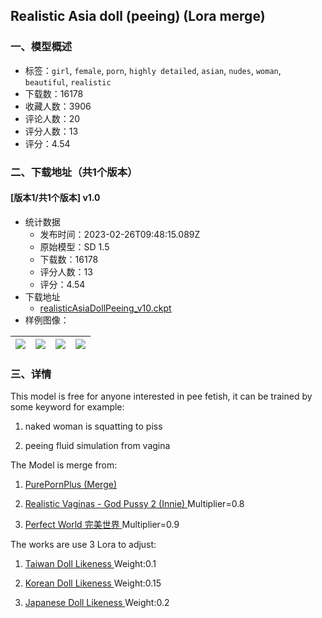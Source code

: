 ## Realistic Asia doll (peeing) (Lora merge) 
### 一、模型概述

- 标签：`girl`, `female`, `porn`, `highly detailed`, `asian`, `nudes`, `woman`, `beautiful`, `realistic`
- 下载数：16178
- 收藏人数：3906
- 评论人数：20
- 评分人数：13
- 评分：4.54

### 二、下载地址（共1个版本）

#### [版本1/共1个版本] v1.0

- 统计数据
  - 发布时间：2023-02-26T09:48:15.089Z
  - 原始模型：SD 1.5
  - 下载数：16178
  - 评分人数：13
  - 评分：4.54
- 下载地址
  - [realisticAsiaDollPeeing_v10.ckpt](https://civitai.com/api/download/models/15618)
- 样例图像：

| <img src="https://image.civitai.com/xG1nkqKTMzGDvpLrqFT7WA/fdb76ea8-1a10-4166-d66e-383ac116b300/width=450/155985.jpeg" /> | <img src="https://image.civitai.com/xG1nkqKTMzGDvpLrqFT7WA/e2c169c4-c0fe-4f85-515a-80354a4dac00/width=450/155993.jpeg" /> | <img src="https://image.civitai.com/xG1nkqKTMzGDvpLrqFT7WA/b79e18f2-a2af-4790-a4a1-5585e72abc00/width=450/155992.jpeg" /> | <img src="https://image.civitai.com/xG1nkqKTMzGDvpLrqFT7WA/6121e464-5fe4-422a-61d0-2f46d8254a00/width=450/155991.jpeg" /> |
| ---- | ---- | ---- | ---- |


### 三、详情
<p>This model is free for anyone interested in pee fetish,  it can be trained by some keyword for example:</p><ol><li><p>naked woman is squatting to piss</p></li><li><p>peeing fluid simulation from vagina</p></li></ol><p>The Model is merge from:</p><ol><li><p><a rel="ugc" href="https://civitai.com/models/1235/purepornplus-merge">PurePornPlus (Merge) </a></p></li><li><p><a rel="ugc" href="https://civitai.com/models/10332/realistic-vaginas-god-pussy-2-innie">Realistic Vaginas - God Pussy 2 (Innie) </a>Multiplier=0.8</p></li><li><p><a rel="ugc" href="https://civitai.com/models/8281/perfect-world">Perfect World 完美世界 </a>Multiplier=0.9</p></li></ol><p>The works are use 3 Lora to adjust:</p><ol><li><p><a rel="ugc" href="https://civitai.com/models/7716/taiwan-doll-likeness">Taiwan Doll Likeness  </a>Weight:0.1</p></li><li><p><a rel="ugc" href="https://civitai.com/models/7448/korean-doll-likeness">Korean Doll Likeness </a>Weight:0.15</p></li><li><p><a rel="ugc" href="https://civitai.com/models/10135/japanese-doll-likeness">Japanese Doll Likeness </a>Weight:0.2</p><p></p></li></ol><p></p>